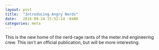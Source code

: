 ```yaml
---
layout: post
title:  "Introducing Angry Nerds"
date:   2016-09-24 15:52:14 -0400
categories: meta
---
```


This is the new home of the nerd-rage rants of the meter.md engineering crew.
This isn't an official publication, but will be more interesting.
